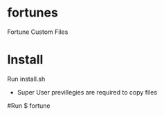 # fortunes
Fortune Custom Files

# Install
Run install.sh
- Super User previllegies are required to copy files

#Run
$ fortune <fortunes-file>
